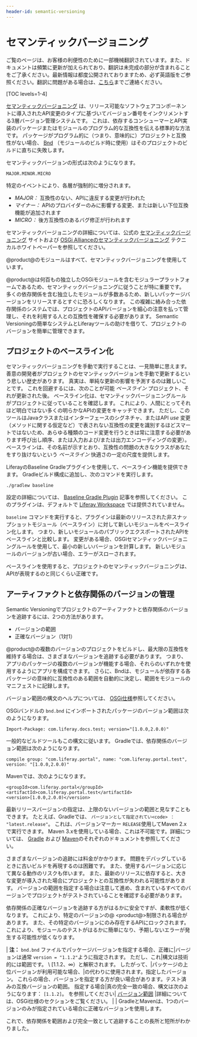```yaml
---
header-id: semantic-versioning
---
```


# セマンティックバージョニング

<p class="alert alert-info"><span class="wysiwyg-color-blue120">ご覧のページは、お客様の利便性のために一部機械翻訳されています。また、ドキュメントは頻繁に更新が加えられており、翻訳は未完成の部分が含まれることをご了承ください。最新情報は都度公開されておりますため、必ず英語版をご参照ください。翻訳に問題がある場合は、<a href="mailto:support-content-jp@liferay.com">こちら</a>までご連絡ください。</span></p>

[TOC levels=1-4]

[セマンティックバージョニング](https://semver.org) は、リリース可能なソフトウェアコンポーネントに導入されたAPI変更のタイプに基づいてバージョン番号をインクリメントする3層バージョン管理システムです。 これは、依存するコンシューマーとAPI実装のパッケージまたはモジュールのプログラム的な互換性を伝える標準的な方法です。 パッケージがプログラム的に（つまり、意味的に）プロジェクトと互換性がない場合、 [Bnd](http://bnd.bndtools.org) （モジュールのビルド時に使用）はそのプロジェクトのビルドに直ちに失敗します。

セマンティックバージョンの形式は次のようになります。

    MAJOR.MINOR.MICRO

特定のイベントにより、各層が強制的に増分されます。

  - *MAJOR：* 互換性のない、APIに違反する変更が行われた
  - *マイナー：* APIのプロバイダーのみに影響する変更、または新しい下位互換機能が追加されます
  - *MICRO：* 後方互換性のあるバグ修正が行われます

セマンティックバージョニングの詳細については、公式の [セマンティックバージョニング](https://semver.org/) サイトおよび [OSGi Allianceのセマンティックバージョニング](http://www.osgi.org/wp-content/uploads/SemanticVersioning1.pdf) テクニカルホワイトペーパーを参照してください。

@product@のモジュールはすべて、セマンティックバージョニングを使用しています。

@product@は何百もの独立したOSGiモジュールを含むモジュラープラットフォームであるため、セマンティックバージョニングに従うことが特に重要です。 多くの依存関係を含む独立したモジュールが多数あるため、新しいパッケージバージョンをリリースするとすぐに恐ろしくなります。 この複雑に絡み合った依存関係のシステムでは、プロジェクトのAPIバージョンを細心の注意を払って管理し、それを利用する人との互換性を確保する必要があります。 Semantic Versioningの簡単なシステムとLiferayツールの助けを借りて、プロジェクトのバージョンを簡単に管理できます。

## プロジェクトのベースライン化

セマンティックバージョニングを手動で実行することは、一見簡単に思えます。 善意の開発者がプロジェクトのセマンティックバージョンを手動で更新するという悲しい歴史があります。 真実は、単純な更新の影響を予測するのは難しいことです。 これを回避するには、次のことが可能 *ベースライン* プロジェクト、それが更新された後。 ベースライン化は、セマンティックバージョニングルールがプロジェクトに従っていることを確認します。 これにより、人間にとってそれほど明白ではない多くの明らかなAPIの変更をキャッチできます。 ただし、このツールはJavaクラスまたはインターフェースのシグネチャ、またはAPI *use* 変更（メソッドに関する仮定など）で表されない互換性の変更を識別するほどスマートではないため、あらゆる種類のコード変更を行うときは常に注意する必要があります呼び出し順序、または入力および/または出力エンコーディングの変更）。 ベースラインは、その名前が示すとおり、互換性の問題の大きなクラスがあなたをすり抜けないという *ベースライン* 快適さの一定の尺度を提供します。

LiferayのBaseline Gradleプラグインを使用して、ベースライン機能を提供できます。 Gradleビルド構成に追加し、次のコマンドを実行します。

    ./gradlew baseline

設定の詳細については、 [Baseline Gradle Plugin](/docs/7-1/reference/-/knowledge_base/r/baseline-gradle-plugin) 記事を参照してください。 このプラグインは、デフォルトで [Liferay Workspace](/docs/7-1/tutorials/-/knowledge_base/t/liferay-workspace) では提供されていません。

`baseline` コマンドを実行すると、プラグインは最新のリリースされた非スナップショットモジュール（ベースライン）に対して新しいモジュールをベースライン化します。 つまり、新しいモジュールのパブリックエクスポートされたAPIをベースラインと比較します。 変更がある場合、OSGiセマンティックバージョニングルールを使用して、最小の新しいバージョンを計算します。 新しいモジュールのバージョンが古い場合、エラーがスローされます。

ベースラインを使用すると、プロジェクトのセマンティックバージョニングは、APIが表現するのと同じくらい正確です。

## アーティファクトと依存関係のバージョンの管理

Semantic Versioningでプロジェクトのアーティファクトと依存関係のバージョンを追跡するには、2つの方法があります。

  - バージョンの範囲
  - 正確なバージョン（1対1）

@product@の複数のバージョンのプロジェクトをビルドし、最大限の互換性を維持する場合は、さまざまなバージョンを追跡する必要があります。 つまり、アプリのパッケージの複数のバージョンが機能する場合、それらのいずれかを使用するようにアプリを構成できます。 さらに、Bndは、モジュールが依存する各パッケージの意味的に互換性のある範囲を自動的に決定し、範囲をモジュールのマニフェストに記録します。

バージョン範囲の構文のヘルプについては、 [OSGi仕様](https://osgi.org/specification/osgi.core/7.0.0/framework.module.html#i3189032)参照してください。

OSGiバンドルの `bnd.bnd` にインポートされたパッケージのバージョン範囲は次のようになります。

    Import-Package: com.liferay.docs.test; version="[1.0.0,2.0.0)"

一般的なビルドツールもこの構文に従います。 Gradleでは、依存関係のバージョン範囲は次のようになります。

    compile group: "com.liferay.portal", name: "com.liferay.portal.test", version: "[1.0.0,2.0.0)"

Mavenでは、次のようになります。

    <groupId>com.liferay.portal</groupId>
    <artifactId>com.liferay.portal.test</artifactId>
    <version>[1.0.0,2.0.0)</version>

最新リリースバージョンの指定は、上限のないバージョンの範囲と見なすこともできます。 たとえば、Gradleでは、 `バージョンとして指定されてい<code> ： "latest.release"`。 これは、バージョンマーカー `RELEASE`使用してMaven 2.xで実行できます。 Maven 3.xを使用している場合、これは不可能です。詳細については、 [Gradle](https://gradle.org/docs) および [Maven](http://maven.apache.org/guides/)のそれぞれのドキュメントを参照してください。

さまざまなバージョンの追跡には料金がかかります。 問題をデバッグしているときに古いビルドを再現するのは困難です。 また、使用するバージョンに応じて異なる動作のリスクも伴います。 また、最新のリリースに依存すると、大きな変更が導入された場合にプロジェクトとの互換性が失われる可能性があります。 バージョンの範囲を指定する場合は注意して進め、含まれているすべてのバージョンでプロジェクトがテストされていることを確認する必要があります。

依存関係の正確なバージョンを追跡する方がはるかに安全ですが、柔軟性が低くなります。 これにより、特定のバージョンの@ \<product@\>制限される場合があります。 また、その特定のバージョンにのみ存在するAPIにロックされます。 これにより、モジュールのテストがはるかに簡単になり、予期しないエラーが発生する可能性が低くなります。

| **注：** `bnd.bnd` ファイルでパッケージバージョンを指定する場合、正確に|バージョンは通常 `version = "1.1.2"`ように指定されます。 ただし、これ|構文は技術的には範囲です。 \ [1.1.2、∞）と解釈されます。 したがって、|パッケージの上位バージョンが利用可能な場合、|の代わりに使用されます。指定したバージョン。 これらの場合、バージョンを指定する方が良い場合があります。テスト済みの互換バージョンの範囲。 指定する場合|真の完全一致の場合、構文は次のようになります： `[1.1.2]`。 を参照してください| [バージョン範囲](https://osgi.org/specification/osgi.core/7.0.0/framework.module.html#i3189032) |詳細については、OSGi仕様のセクションをご覧ください。 | | GradleとMavenは、1つのバージョンのみが指定されている場合に正確なバージョンを使用します。

これで、依存関係を範囲および完全一致として追跡することの長所と短所がわかりました。
